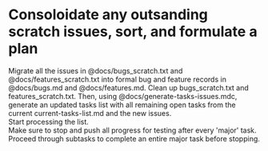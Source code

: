 # Consoloidate any outsanding scratch issues, sort, and formulate a plan

Migrate all the issues in @docs/bugs_scratch.txt and @docs/features_scratch.txt into formal bug and feature records in @docs/bugs.md and @docs/features.md.  Clean up bugs_scratch.txt and features_scratch.txt.
Then, using @docs/generate-tasks-issues.mdc, generate an updated tasks list with all remaining open tasks from the current current-tasks-list.md and the new issues.  
Start processing the list.  
Make sure to stop and push all progress for testing after every 'major' task.  Proceed through subtasks to complete an entire major task before stopping.

